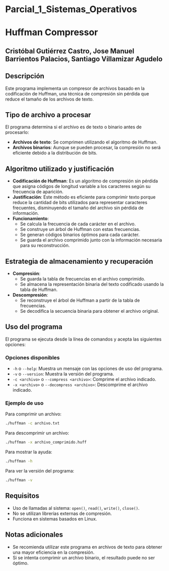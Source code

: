 # Parcial_1_Sistemas_Operativos
# Huffman Compressor
## Cristóbal Gutiérrez Castro, Jose Manuel Barrientos Palacios, Santiago Villamizar Agudelo

## Descripción
Este programa implementa un compresor de archivos basado en la codificación de Huffman, una técnica de compresión sin pérdida que reduce el tamaño de los archivos de texto.

## Tipo de archivo a procesar
El programa determina si el archivo es de texto o binario antes de procesarlo:
- **Archivos de texto**: Se comprimen utilizando el algoritmo de Huffman.
- **Archivos binarios**: Aunque se pueden procesar, la compresión no será eficiente debido a la distribución de bits.

## Algoritmo utilizado y justificación
- **Codificación de Huffman**: Es un algoritmo de compresión sin pérdida que asigna códigos de longitud variable a los caracteres según su frecuencia de aparición.
- **Justificación**: Este método es eficiente para comprimir texto porque reduce la cantidad de bits utilizados para representar caracteres frecuentes, disminuyendo el tamaño del archivo sin pérdida de información.
- **Funcionamiento**:
  - Se calcula la frecuencia de cada carácter en el archivo.
  - Se construye un árbol de Huffman con estas frecuencias.
  - Se generan códigos binarios óptimos para cada carácter.
  - Se guarda el archivo comprimido junto con la información necesaria para su reconstrucción.

## Estrategia de almacenamiento y recuperación
- **Compresión**:
  - Se guarda la tabla de frecuencias en el archivo comprimido.
  - Se almacena la representación binaria del texto codificado usando la tabla de Huffman.
- **Descompresión**:
  - Se reconstruye el árbol de Huffman a partir de la tabla de frecuencias.
  - Se decodifica la secuencia binaria para obtener el archivo original.

## Uso del programa
El programa se ejecuta desde la línea de comandos y acepta las siguientes opciones:

### Opciones disponibles
- `-h` o `--help`: Muestra un mensaje con las opciones de uso del programa.
- `-v` o `--version`: Muestra la versión del programa.
- `-c <archivo>` o `--compress <archivo>`: Comprime el archivo indicado.
- `-x <archivo>` o `--decompress <archivo>`: Descomprime el archivo indicado.

### Ejemplo de uso
Para comprimir un archivo:
```sh
./huffman -c archivo.txt
```

Para descomprimir un archivo:
```sh
./huffman -x archivo_comprimido.huff
```

Para mostrar la ayuda:
```sh
./huffman -h
```

Para ver la versión del programa:
```sh
./huffman -v
```

## Requisitos
- Uso de llamadas al sistema: `open()`, `read()`, `write()`, `close()`.
- No se utilizan librerías externas de compresión.
- Funciona en sistemas basados en Linux.

## Notas adicionales
- Se recomienda utilizar este programa en archivos de texto para obtener una mayor eficiencia en la compresión.
- Si se intenta comprimir un archivo binario, el resultado puede no ser óptimo.
